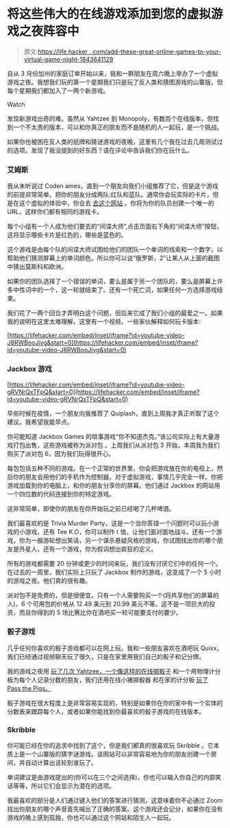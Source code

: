 # 将这些伟大的在线游戏添加到您的虚拟游戏之夜阵容中

> 原文:[https://life hacker . com/add-these-great-online-games-to-your-virtual-game-night-1843641129](https://lifehacker.com/add-these-great-online-games-to-your-virtual-game-night-1843641129)

自从 3 月份加州的家庭订单开始以来，我和一群朋友在周六晚上举办了一个虚拟游戏之夜。我想我们玩的第一个星期我们只是玩了反人类和猜图游戏的山寨版，但每个星期我们都加入了一两个新游戏。

Watch

发现新游戏出奇的难。虽然从 Yahtzee 到 Monopoly，有数百个在线版本，但找到一个不太贵的版本，可以和你真正的朋友而不是随机的人一起玩，是一个挑战。

如果你也被困在反人类的纸牌和猜谜游戏的夜晚，这里有几个我在过去几周测试过的选项。发现了我没提到的好东西？请在评论中告诉我们你在玩什么。

### 艾姆斯

我从未听说过 Coden ames，直到一个朋友向我们小组推荐了它，但是这个游戏的前提非常简单。把你的朋友分成两队:红队和蓝队。通常你会玩实际的卡片，但是在这个虚拟的体验中，你会去 [去这个网站](http://www.horsepaste.com) 。你将为你的队员创建一个唯一的 URL，这样你们都有相同的游戏卡。

每个小组有一个人成为他们要去的“间谍大师”,点击页面右下角的“间谍大师”按钮，这将显示哪些卡片是红色的，哪些是蓝色的。

这个游戏是由每个队的间谍大师试图给他们的团队一个单词的线索和一个数字，以帮助他们猜测屏幕上的单词颜色。所以你可以说“俄罗斯，2”让某人从上面的截图中猜出莫斯科和欧洲。

如果你的团队选择了一个错误的单词，要么是属于另一个团队的，要么是屏幕上许多中性词中的一个，这一轮就结束了。还有一个死亡词，如果任何一方选择游戏结束。

我们花了一两个回合才弄明白这个问题，但后来它成了我们小组的最爱之一。如果我的说明在这里太难理解，这里有一个视频，一些家伙解释如何玩卡版本:

 [https://lifehacker.com/embed/inset/iframe?id=youtube-video-J8RWBooJivg&start=0](https://lifehacker.com/embed/inset/iframe?id=youtube-video-J8RWBooJivg&start=0) 

### Jackbox 游戏

 [https://lifehacker.com/embed/inset/iframe?id=youtube-video-gRVNrQxTFpQ&start=0](https://lifehacker.com/embed/inset/iframe?id=youtube-video-gRVNrQxTFpQ&start=0) 

早些时候在疫情，一个朋友向我推荐了 Quiplash，直到上周我才真正听取了这个建议。我希望我能早点。

你可能知道 Jackbox Games 的琐事游戏“你不知道杰克。”该公司实际上有大量游戏打包出售，这些游戏被称为派对包 。上周我们从派对包 3 开始，本周我为我们购买了派对包 6，因为我们玩得很开心。

每包包括五种不同的游戏。在一个正常的世界里，你会把游戏放在你的电视上，然后你的朋友会用他们的手机作为控制器。对于虚拟游戏，事情几乎完全一样。你把游戏加载到你的电脑上，和你的朋友分享你的屏幕。他们通过 Jackbox 的网站用一个四位数的代码连接到你的特定游戏。

这非常简单，即使你的朋友在你开始玩之前已经喝了几杯啤酒。

我们最喜欢的是 Trivia Murder Party，这是一个当你答错一个问题时可以玩小游戏的小游戏，还有 Tee K.O，你可以制作 t 恤，让他们面对面地战斗。还有一个游戏，你为一艘游轮想出笑话，另一个谋杀悬疑风格的游戏，你试图找出你的哪个朋友是外星人，还有一个游戏，你为假词想出疯狂的定义。

所有的游戏都需要 20 分钟或更少的时间来玩，我们没有讨厌它们中的任何一个。在过去的一周里，我们实际上只玩了 Jackbox 制作的游戏，这变成了一个 5 小时的游戏之夜。他们真的很有趣。

派对包不是免费的，但是很便宜。只有一个人需要购买一个(将共享他们的屏幕的人)，6 个可用包的价格从 12.49 美元到 20.99 美元不等。这不是一项巨大的投资，而且你得到的 5 场比赛比你在酒吧买一轮可能要支付的要少。

### 骰子游戏

几乎任何你喜欢的骰子游戏都可以在网上玩。我和一些朋友喜欢在酒吧玩 Quixx，我们已经通过视频聊天玩了很久，只是在家里用我们自己的骰子和记分牌。

我的游戏之夜用 [玩了几次 Yahtzee，一个像这样的在线掷骰子](https://www.random.org/dice/) 和一个用物理计分板为每个人记录分数的朋友，我们还用在线小猪掷骰器 和在家的计分板 [玩了 Pass the Pigs。](http://www.searchamateur.com/Play-Free-Online-Games/Pass-the-Pigs-Dice-Game.htm)

骰子游戏在很大程度上是非常容易实现的，特别是如果你在你的家中有一个实体的分数表来跟踪每个人，或者如果你能找到你最喜欢的骰子游戏的在线版本。

### Skribble

你可能已经在你的追求中找到了这个，但是我们都真的很喜欢玩 Skribble 。它本质上是一个山寨版的猜字谜游戏。该网站可以非常容易地为你的朋友创建一个房间，并自动计算出该轮到谁玩了。

单词建议是由游戏提出的(你可以在三个之间选择)，你也可以输入你自己的内部笑话等等，所以它们会显示为潜在的选项。

我最喜欢的部分是人们通过键入他们的答案进行猜测，这意味着你不必通过 Zoom 找出你朋友的哪个声音首先喊出了正确的答案。这个游戏还会记分，如果你在没有游戏的晚上感到孤独，你也可以通过这个网站和陌生人一起玩。